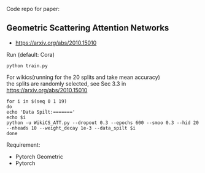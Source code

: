 Code repo for paper:
## Geometric Scattering Attention Networks
* https://arxiv.org/abs/2010.15010

Run (default: Cora)
```
python train.py
```

For wikics(running for the 20 splits and take mean accuracy) <br>
the splits are randomly selected, see Sec 3.3 in https://arxiv.org/abs/2010.15010
```
for i in $(seq 0 1 19)
do
echo 'Data Spilt:======='
echo $i
python -u WikiCS_ATT.py --dropout 0.3 --epochs 600 --smoo 0.3 --hid 20 --nheads 10 --weight_decay 1e-3 --data_spilt $i
done
```

Requirement:
* Pytorch Geometric
* Pytorch

